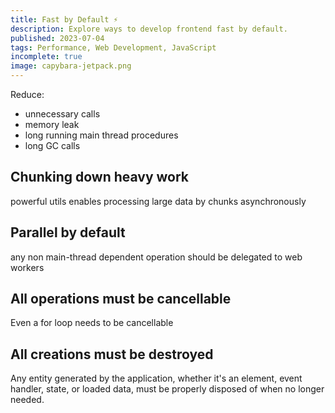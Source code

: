 ```yaml
---
title: Fast by Default ⚡️
description: Explore ways to develop frontend fast by default.
published: 2023-07-04
tags: Performance, Web Development, JavaScript
incomplete: true
image: capybara-jetpack.png
---
```


Reduce:

- unnecessary calls
- memory leak
- long running main thread procedures
- long GC calls

## Chunking down heavy work

powerful utils enables processing large data by chunks asynchronously

## Parallel by default

any non main-thread dependent operation should be delegated to web workers

## All operations must be cancellable

Even a for loop needs to be cancellable

## All creations must be destroyed

Any entity generated by the application, whether it's an element, event handler, state, or loaded data, must be properly disposed of when no longer needed.
